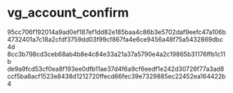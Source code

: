 # vg_account_confirm
95cc706f192014a9ad0ef187ef1dd82e185baa4c86b3e5702daf9eefc47a106b
4732401a7c18a2cfdf3759dd03f99cf867fa4e6ce9456a48f75a5432869dbc4d
8cc3b798cd3ceb68ab4b8e4c84e33a21a37a5790e4a2c19865b31176ffb1c11b
de9a9fcd53cf0ea8f193ee0dfb11ae37d4f6a9cf6eedf1e242d30726f77a3ad8
ccf5ba8acf1523e8438d1212720ffecd66fec39e7329885ec22452ea164422b4
